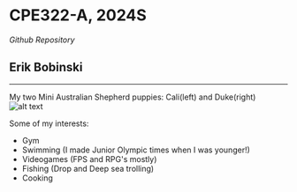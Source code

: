 # CPE322-A, 2024S
*Github Repository*

## Erik Bobinski

---
My two Mini Australian Shepherd puppies: Cali(left) and Duke(right)
![alt text](https://cdn.discordapp.com/attachments/915814188977377335/1200994650685706270/IMG_3631.jpg?ex=65c8346e&is=65b5bf6e&hm=50a7448c2c842528c9b917f3509f9da0ad0dd9725a3b1d5202f5107ab4e4ed6c&)


Some of my interests:
- Gym
- Swimming (I made Junior Olympic times when I was younger!)
- Videogames (FPS and RPG's mostly)
- Fishing (Drop and Deep sea trolling)
- Cooking

  
